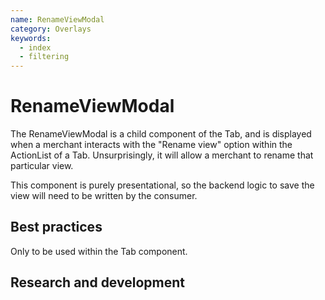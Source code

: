 ```yaml
---
name: RenameViewModal
category: Overlays
keywords:
  - index
  - filtering
---
```


# RenameViewModal

The RenameViewModal is a child component of the Tab, and is displayed when a merchant interacts with the "Rename view" option within the ActionList of a Tab. Unsurprisingly, it will allow a merchant to rename that particular view.

This component is purely presentational, so the backend logic to save the view will need to be written by the consumer.

## Best practices

Only to be used within the Tab component.

## Research and development
